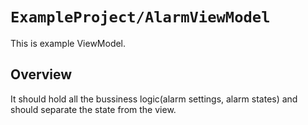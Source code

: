 # ``ExampleProject/AlarmViewModel``

This is example ViewModel.

## Overview
It should hold all the bussiness logic(alarm settings, alarm states) and should separate the state from the view.
